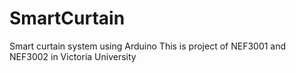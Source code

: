 # SmartCurtain
Smart curtain system using Arduino
This is project of NEF3001 and NEF3002 in Victoria University
